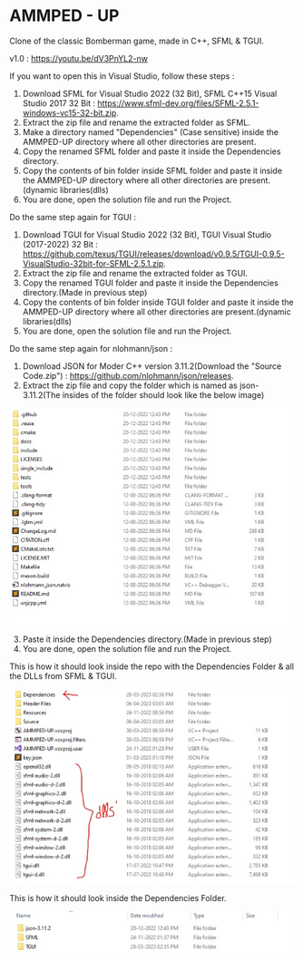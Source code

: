 # AMMPED - UP
Clone of the classic Bomberman game, made in C++, SFML & TGUI.

v1.0 : https://youtu.be/dV3PnYL2-nw

If you want to open this in Visual Studio, follow these steps :
1. Download SFML for Visual Studio 2022 (32 Bit), SFML C++15 Visual Studio 2017 32 Bit : https://www.sfml-dev.org/files/SFML-2.5.1-windows-vc15-32-bit.zip.
2. Extract the zip file and rename the extracted folder as SFML.
3. Make a directory named "Dependencies" (Case sensitive) inside the AMMPED-UP directory where all other directories are present.
4. Copy the renamed SFML folder and paste it inside the Dependencies directory.
5. Copy the contents of bin folder inside SFML folder and paste it inside the AMMPED-UP directory where all other directories are present.(dynamic libraries(dlls)
6. You are done, open the solution file and run the Project.

Do the same step again for TGUI :
1. Download TGUI for Visual Studio 2022 (32 Bit), TGUI Visual Studio (2017-2022) 32 Bit : https://github.com/texus/TGUI/releases/download/v0.9.5/TGUI-0.9.5-VisualStudio-32bit-for-SFML-2.5.1.zip.
2. Extract the zip file and rename the extracted folder as TGUI.
3. Copy the renamed TGUI folder and paste it inside the Dependencies directory.(Made in previous step)
4. Copy the contents of bin folder inside TGUI folder and paste it inside the AMMPED-UP directory where all other directories are present.(dynamic libraries(dlls)
5. You are done, open the solution file and run the Project.

Do the same step again for nlohmann/json :
1. Download JSON for Moder C++ version 3.11.2(Download the "Source Code.zip") : https://github.com/nlohmann/json/releases.
2. Extract the zip file and copy the folder which is named as json-3.11.2(The insides of the folder should look like the below image)

![output](https://github.com/abhayMore/AMMPED-UP/blob/master/ReadMeFiles/InsideJSON.jpg)

3. Paste it inside the Dependencies directory.(Made in previous step)
5. You are done, open the solution file and run the Project.

This is how it should look inside the repo with the Dependencies Folder & all the DLLs from SFML & TGUI.

![output](https://github.com/abhayMore/AMMPED-UP/blob/master/ReadMeFiles/Dependencies&Dlls.jpg)

This is how it should look inside the Dependencies Folder.

![output](https://github.com/abhayMore/AMMPED-UP/blob/master/ReadMeFiles/Content.jpg)
